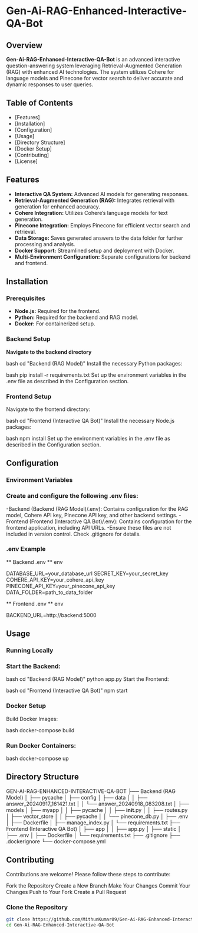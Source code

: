 # Gen-Ai-RAG-Enhanced-Interactive-QA-Bot

## Overview

**Gen-Ai-RAG-Enhanced-Interactive-QA-Bot** is an advanced interactive question-answering system leveraging Retrieval-Augmented Generation (RAG) with enhanced AI technologies. The system utilizes Cohere for language models and Pinecone for vector search to deliver accurate and dynamic responses to user queries.

## Table of Contents

- [Features]
- [Installation]
- [Configuration]
- [Usage]
- [Directory Structure]
- [Docker Setup]
- [Contributing]
- [License]

## Features

- **Interactive QA System:** Advanced AI models for generating responses.
- **Retrieval-Augmented Generation (RAG):** Integrates retrieval with generation for enhanced accuracy.
- **Cohere Integration:** Utilizes Cohere’s language models for text generation.
- **Pinecone Integration:** Employs Pinecone for efficient vector search and retrieval.
- **Data Storage:** Saves generated answers to the data folder for further processing and analysis.
- **Docker Support:** Streamlined setup and deployment with Docker.
- **Multi-Environment Configuration:** Separate configurations for backend and frontend.

## Installation

### Prerequisites

- **Node.js:** Required for the frontend.
- **Python:** Required for the backend and RAG model.
- **Docker:** For containerized setup.

### Backend Setup

**Navigate to the backend directory**

bash
cd "Backend (RAG Model)"
Install the necessary Python packages:

bash
pip install -r requirements.txt
Set up the environment variables in the .env file as described in the Configuration section.

### Frontend Setup
Navigate to the frontend directory:

bash
cd "Frontend (Interactive QA Bot)"
Install the necessary Node.js packages:

bash
npm install
Set up the environment variables in the .env file as described in the Configuration section.

## Configuration
### Environment Variables
### Create and configure the following .env files:

-Backend (Backend (RAG Model)/.env): Contains configuration for the RAG model, Cohere API key, Pinecone API key, and other backend settings.
-Frontend (Frontend (Interactive QA Bot)/.env): Contains configuration for the frontend application, including API URLs.
-Ensure these files are not included in version control. Check .gitignore for details.

### .env Example
** Backend .env **
env

DATABASE_URL=your_database_url
SECRET_KEY=your_secret_key
COHERE_API_KEY=your_cohere_api_key
PINECONE_API_KEY=your_pinecone_api_key
DATA_FOLDER=path_to_data_folder

** Frontend .env **
env

BACKEND_URL=http://backend:5000

## Usage
### Running Locally
### Start the Backend:

bash
cd "Backend (RAG Model)"
python app.py
Start the Frontend:

bash
cd "Frontend (Interactive QA Bot)"
npm start

### Docker Setup
Build Docker Images:

bash
docker-compose build

### Run Docker Containers:

bash
docker-compose up

## Directory Structure
GEN-AI-RAG-ENHANCED-INTERACTIVE-QA-BOT
├── Backend (RAG Model)
│   ├── pycache
│   ├── config
│   ├── data
│   │   ├── answer_20240917_161421.txt
│   │   └── answer_20240918_083208.txt
│   ├── models
│   ├── myapp
│   │   ├── pycache
│   │   ├── __init__.py
│   │   ├── routes.py
│   ├── vector_store
│   │   ├── pycache
│   │   └── pinecone_db.py
│   ├── .env
│   ├── Dockerfile
│   ├── manage_index.py
│   └── requirements.txt
├── Frontend (Interactive QA Bot)
│   ├── app
│   │   ├── app.py
│   ├── static
│   ├── .env
│   ├── Dockerfile
│   └── requirements.txt
├── .gitignore
├── .dockerignore
└── docker-compose.yml

## Contributing
Contributions are welcome! Please follow these steps to contribute:

Fork the Repository
Create a New Branch
Make Your Changes
Commit Your Changes
Push to Your Fork
Create a Pull Request

### Clone the Repository

```bash
git clone https://github.com/MithunKumar09/Gen-Ai-RAG-Enhanced-Interactive-QA-Bot.git
cd Gen-Ai-RAG-Enhanced-Interactive-QA-Bot
